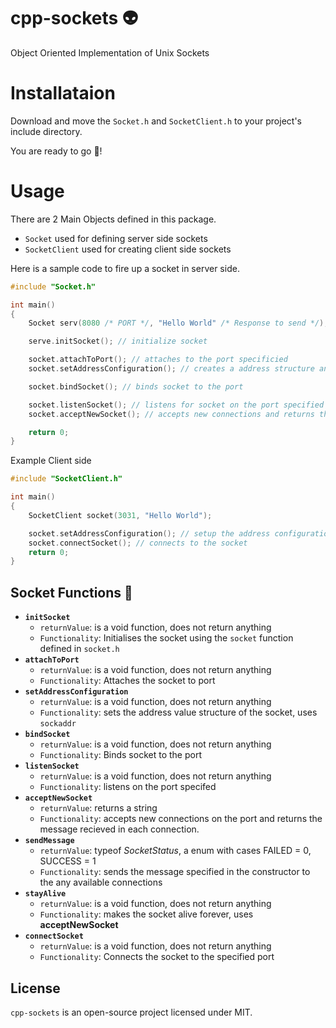 # cpp-sockets 👽
Object Oriented Implementation of Unix Sockets

# Installataion
Download and move the `Socket.h` and `SocketClient.h` to your project's include directory.

You are ready to go 🚀!

# Usage
There are 2 Main Objects defined in this package.
- `Socket` used for defining server side sockets
- `SocketClient` used for creating client side sockets

Here is a sample code to fire up a socket in server side.
```cpp
#include "Socket.h"

int main()
{
    Socket serv(8080 /* PORT */, "Hello World" /* Response to send */);

    serve.initSocket(); // initialize socket

    socket.attachToPort(); // attaches to the port specificied
    socket.setAddressConfiguration(); // creates a address structure and configures it

    socket.bindSocket(); // binds socket to the port

    socket.listenSocket(); // listens for socket on the port specified
    socket.acceptNewSocket(); // accepts new connections and returns the message for the current connection

    return 0;
}
```

Example Client side
```cpp
#include "SocketClient.h"

int main()
{
    SocketClient socket(3031, "Hello World");

    socket.setAddressConfiguration(); // setup the address configuration
    socket.connectSocket(); // connects to the socket
    return 0;
}
```

## Socket Functions 🥶
- **`initSocket`**
    - `returnValue`: is a void function, does not return anything
    - `Functionality`: Initialises the socket using the `socket` function defined in `socket.h`
- **`attachToPort`**
    - `returnValue`: is a void function, does not return anything
    - `Functionality`: Attaches the socket to port
- **`setAddressConfiguration`**
    - `returnValue`: is a void function, does not return anything
    - `Functionality`: sets the address value structure of the socket, uses `sockaddr`
- **`bindSocket`**
    - `returnValue`: is a void function, does not return anything
    - `Functionality`: Binds socket to the port
- **`listenSocket`**
    - `returnValue`: is a void function, does not return anything
    - `Functionality`: listens on the port specifed
- **`acceptNewSocket`**
    - `returnValue`: returns a string
    - `Functionality`: accepts new connections on the port and returns the message recieved in each connection.
- **`sendMessage`**
    - `returnValue`: typeof _SocketStatus_, a enum with cases FAILED = 0, SUCCESS = 1
    - `Functionality`: sends the message specified in the constructor to the any available connections
- **`stayAlive`**
    - `returnValue`: is a void function, does not return anything
    - `Functionality`: makes the socket alive forever, uses **acceptNewSocket**
- **`connectSocket`**
    - `returnValue`: is a void function, does not return anything
    - `Functionality`: Connects the socket to the specified port

## License
`cpp-sockets` is an open-source project licensed under MIT.
